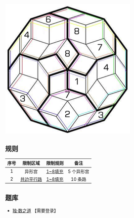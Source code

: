 ![](../../images/sudoku/五角球数独.png)

## 规则
| 序号 | 限制区域 | 限制规则 | 备注 |
| :---: | :---: | :--- | :---: |
| 1 | 异形宫 | [1~8填充] | 5 个异形宫 |
| 2 | [共边平行路] | [1~8填充] | 10 条路 |

## 题库
- [独·数之道](http://www.sudokufans.org.cn/lx/5j.index.php) 【需要登录】

[1~8填充]: ../../rules.md#1~8填充
[共边平行路]: ../../rules.md#共边平行路